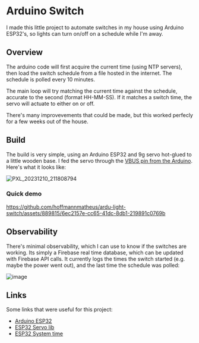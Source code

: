 # Arduino Switch
I made this little project to automate switches in my house using Arduino ESP32's, so lights can turn on/off on a schedule while I'm away.

## Overview 
The arduino code will first acquire the current time (using NTP servers), then load the switch schedule from a file hosted in the internet. The schedule is polled every 10 minutes.

The main loop will try matching the current time against the schedule, accurate to the second (format HH-MM-SS). If it matches a switch time, the servo will actuate to either on or off.

There's many improvevements that could be made, but this worked perfecly for a few weeks out of the house.

## Build
The build is very simple, using an Arduino ESP32 and 9g servo hot-glued to a little wooden base. I fed the servo through the [VBUS pin from the Arduino](https://support.arduino.cc/hc/en-us/articles/360014779679-Enable-5-V-power-on-the-VUSB-or-VBUS-pin-on-Nano-boards). Here's what it looks like:

![PXL_20231210_211808794](https://github.com/hoffmannmatheus/ardu-light-switch/assets/889815/5d71c075-0074-457d-bf74-8e47ec0ff5c4)

### Quick demo

https://github.com/hoffmannmatheus/ardu-light-switch/assets/889815/6ec2157e-cc65-41dc-8db1-219891c0769b

## Observability
There's minimal observability, which I can use to know if the switches are working. Its simply a Firebase real time database, which can be updated with Firebase API calls. It currently logs the times the switch started (e.g. maybe the power went out), and the last time the schedule was polled:

![image](https://github.com/hoffmannmatheus/ardu-light-switch/assets/889815/360ca43d-56e3-4b23-8015-76ede268a676)


## Links
Some links that were useful for this project:
- [Arduino ESP32](https://docs.arduino.cc/hardware/nano-esp32)
- [ESP32 Servo lib](https://www.arduino.cc/reference/en/libraries/esp32servo/)
- [ESP32 System time](https://docs.espressif.com/projects/esp-idf/en/latest/esp32/api-reference/system/system_time.html#rtc-timer-clock-sources)
